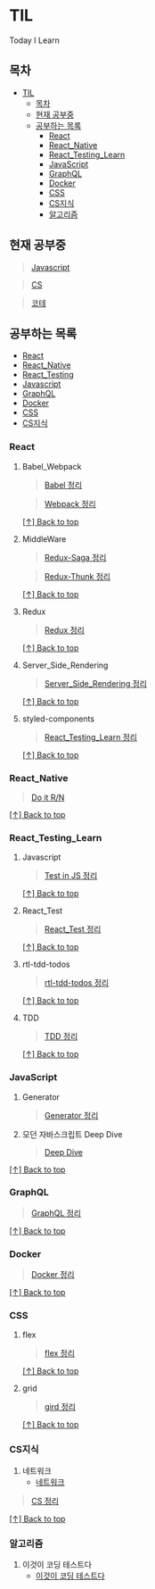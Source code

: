 # TIL

Today I Learn

## 목차

- [TIL](#til)
  - [목차](#목차)
  - [현재 공부중](#현재-공부중)
  - [공부하는 목록](#공부하는-목록)
    - [React](#react)
    - [React_Native](#react_native)
    - [React_Testing_Learn](#react_testing_learn)
    - [JavaScript](#javascript)
    - [GraphQL](#graphql)
    - [Docker](#docker)
    - [CSS](#css)
    - [CS지식](#cs지식)
    - [알고리즘](#알고리즘)

## 현재 공부중

> [Javascript](./JavaScript/README.md)

> [CS](./CS지식/README.md)

> [코테](./Algorithm/README.md)

## 공부하는 목록

- [React](./React)
- [React_Native](./React_Native)
- [React_Testing](./React_Testing_Learn)
- [Javascript](./JavaScript)
- [GraphQL](./GraphQL)
- [Docker](./Docker)
- [CSS](./CSS)
- [CS지식](./CS지식)

### React

1. Babel_Webpack

   > [Babel 정리](./React/Babel_Webpack/README.md)

   > [Webpack 정리](./React/Babel_Webpack/README.md)

   [[↑] Back to top](#%EB%AA%A9%EC%B0%A8)

2. MiddleWare

   > [Redux-Saga 정리](./React/MiddleWare/redux-saga/README.md)

   > [Redux-Thunk 정리](./React/MiddleWare/미들웨어%20직접%20만들어보기/README.md)

   [[↑] Back to top](#%EB%AA%A9%EC%B0%A8)

3. Redux

   > [Redux 정리](./React/Redux/README.md)

   [[↑] Back to top](#%EB%AA%A9%EC%B0%A8)

4. Server_Side_Rendering

   > [Server_Side_Rendering 정리](./React/Server_Side_Rendering/README.md)

   [[↑] Back to top](#%EB%AA%A9%EC%B0%A8)

5. styled-components

   > [React_Testing_Learn 정리](./React/../React_Testing_Learn/JavaScript/README.md)

   [[↑] Back to top](#%EB%AA%A9%EC%B0%A8)

### React_Native

> [Do it R/N](./React_Native/Do_it_Book/README.md)

[[↑] Back to top](#%EB%AA%A9%EC%B0%A8)

### React_Testing_Learn

1. Javascript

   > [Test in JS 정리](./React_Testing_Learn/JavaScript/README.md)

   [[↑] Back to top](#%EB%AA%A9%EC%B0%A8)

2. React_Test

   > [React_Test 정리](./React_Testing_Learn/React_Test/README.md)

   [[↑] Back to top](#%EB%AA%A9%EC%B0%A8)

3. rtl-tdd-todos

   > [rtl-tdd-todos 정리](./React_Testing_Learn/rtl-tdd-todos/README.md)

   [[↑] Back to top](#%EB%AA%A9%EC%B0%A8)

4. TDD

   > [TDD 정리](./React_Testing_Learn/TDD/README.md)

   [[↑] Back to top](#%EB%AA%A9%EC%B0%A8)

### JavaScript

1. Generator

   > [Generator 정리](./JavaScript/README.md)

2. 모던 자바스크립트 Deep Dive

   > [Deep Dive](./Javascript/README.md)

[[↑] Back to top](#%EB%AA%A9%EC%B0%A8)

### GraphQL

> [GraphQL 정리](./GraphQL/README.md)

[[↑] Back to top](#%EB%AA%A9%EC%B0%A8)

### Docker

> [Docker 정리](./Docker/README.md)

[[↑] Back to top](#%EB%AA%A9%EC%B0%A8)

### CSS

1. flex

   > [flex 정리](./CSS/flex/README.md)

   [[↑] Back to top](#%EB%AA%A9%EC%B0%A8)

2. grid

   > [gird 정리](./CSS/grid_표만들기/README.md)

   [[↑] Back to top](#%EB%AA%A9%EC%B0%A8)

### CS지식

1. 네트워크
   - [네트워크](./CS지식/README.md)

> [CS 정리](./CS지식/Computer%20Science/README.MD)

[[↑] Back to top](#%EB%AA%A9%EC%B0%A8)

### 알고리즘

1. 이것이 코딩 테스트다
   - [이것이 코딩 테스트다](./Algorithm/README.md)
